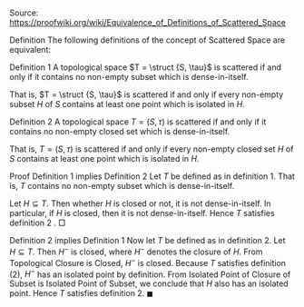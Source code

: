 # 

Source: https://proofwiki.org/wiki/Equivalence_of_Definitions_of_Scattered_Space



Definition
The following definitions of the concept of Scattered Space are equivalent:

Definition 1
A topological space $T = \struct {S, \tau}$ is scattered if and only if it contains no non-empty subset which is dense-in-itself.

That is, $T = \struct {S, \tau}$ is scattered if and only if every non-empty subset $H$ of $S$ contains at least one point which is isolated in $H$.

Definition 2
A topological space $T = \left({S, \tau}\right)$ is scattered if and only if it contains no non-empty closed set which is dense-in-itself.

That is, $T = \left({S, \tau}\right)$ is scattered if and only if every non-empty closed set $H$ of $S$ contains at least one point which is isolated in $H$.


Proof
Definition 1 implies Definition 2
Let $T$ be defined as in definition 1.
That is, $T$ contains no non-empty subset which is dense-in-itself.

Let $H \subseteq T$.
Then whether $H$ is closed or not, it is not dense-in-itself.
In particular, if $H$ is closed, then it is not dense-in-itself.
Hence $T$ satisfies definition 2 .
$\Box$


Definition 2 implies Definition 1
Now let $T$ be defined as in definition 2.
Let $H \subseteq T$.
Then $H^-$ is closed, where $H^-$ denotes the closure of $H$.
From Topological Closure is Closed, $H^-$ is closed.
Because $T$ satisfies definition $(2)$, $H^-$ has an isolated point by definition.
From Isolated Point of Closure of Subset is Isolated Point of Subset, we conclude that $H$ also has an isolated point.
Hence $T$ satisfies definition 2.
$\blacksquare$





